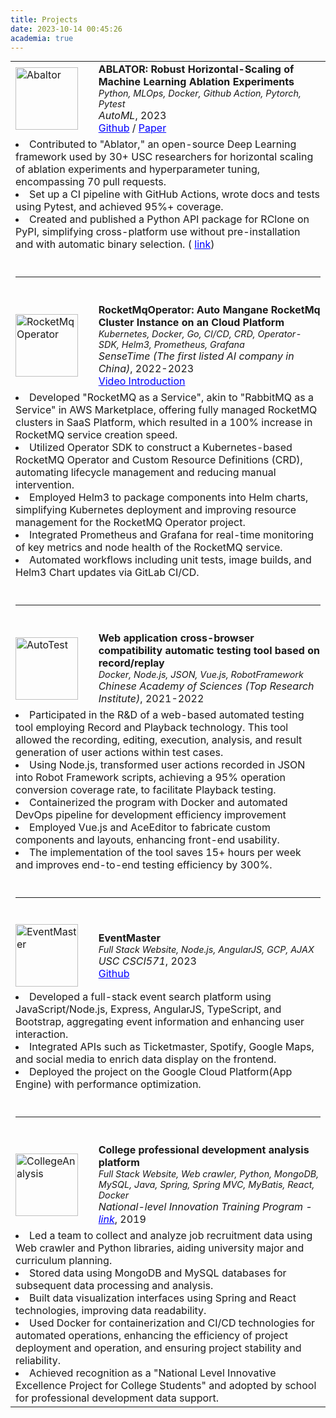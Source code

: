 ```yaml
---
title: Projects
date: 2023-10-14 00:45:26
academia: true
---
```


<style>
    .projects-table {
        width: 100%;
        border-collapse: collapse;
        margin: 0 0;
    }
    .projects-table td {
        border: 0;
        vertical-align: middle;
    }
    .projects-table img {
        max-width: 100px;
        height: 100px;
    }
     .projects-table .paper p {
        text-align: left;
        margin: 0;
    }
    #techstack {
        font-size: 0.9em;
    }
</style>

<table class="projects-table">
      <tr>
        <td><img src="/img/ablator.png" alt="Abaltor"></td>
        <td class="paper">
                  <papertitle><b>ABLATOR: Robust Horizontal-Scaling of Machine Learning Ablation Experiments</b></papertitle>
                  <p id="techstack"><i >Python, MLOps, Docker, Github Action, Pytorch, Pytest</i></p>
                  <em>AutoML</em>, 2023
                  <br>
                  <a href="https://github.com/fostiropoulos/ablator"  style="color:blue;">Github</a>
                  /
                  <a href="https://openreview.net/pdf?id=eBLV3i7PG1c"  style="color:blue;">Paper</a>
                  <p></p></td>
      </tr>
      <tr style="margin-top:-200px;">
        <td class="paper" colspan="2">
                  <p>
                    <li>Contributed to "Ablator," an open-source Deep Learning framework used by 30+ USC researchers for horizontal scaling of ablation experiments and hyperparameter tuning, encompassing 70 pull requests.</li>
                      <li>Set up a CI pipeline with GitHub Actions, wrote docs and tests using Pytest, and achieved 95%+ coverage.</li>
                      <li>Created and published a Python API package for RClone on PyPI, simplifying cross-platform use without pre-installation and with automatic binary selection. (
                      <a href="https://github.com/MrLYG/python-rclone"  style="color:blue;">link</a>)</li>
                  </p>
                </td>
    </tr>
    <tr>
      <td colspan="2"><br><hr><br></td>
    </tr>
    <tr>
        <td><img src="/img/rocketmq.png" alt="RocketMq Operator"></td>
         <td class="paper">
                  <papertitle><b>RocketMqOperator: Auto Mangane RocketMq Cluster Instance on an Cloud Platform</b></papertitle><br>
                  <p id="techstack"><i >Kubernetes, Docker, Go, CI/CD, CRD, Operator-SDK, Helm3, Prometheus, Grafana</i></p>
                  <em>SenseTime (The first listed AI company in China)</em>, 2022-2023<br>
                  <a href="https://youtu.be/ZPjd3liwSkE" style="color:blue;">Video Introduction</a>
                  <p></p></td>
      </tr>
      <tr style="margin-top:-200px;">
        <td class="paper" colspan="2">
                  <p>
                      <li>Developed "RocketMQ as a Service", akin to "RabbitMQ as a Service" in AWS Marketplace, offering fully managed RocketMQ clusters in SaaS Platform, which resulted in a 100% increase in RocketMQ service creation speed.</li>
                      <li>Utilized Operator SDK to construct a Kubernetes-based RocketMQ Operator and Custom Resource Definitions (CRD), automating lifecycle management and reducing manual intervention.</li>
                      <li>Employed Helm3 to package components into Helm charts, simplifying Kubernetes deployment and improving resource management for the RocketMQ Operator project.</li>
                      <li>Integrated Prometheus and Grafana for real-time monitoring of key metrics and node health of the RocketMQ service.</li>
                      <li>Automated workflows including unit tests, image builds, and Helm3 Chart updates via GitLab CI/CD.</li>
                  </p>
                </td>
    </tr>
    <tr>
      <td colspan="2"><br><hr><br></td>
    </tr>
    <tr>
        <td><img src="/img/autotest.png" alt="AutoTest"></td>
         <td class="paper">
                  <papertitle><b>Web application cross-browser compatibility automatic testing tool based on record/replay</b></papertitle>
                  <p id="techstack"><i>Docker, Node.js, JSON, Vue.js, RobotFramework</i></p>
                  <em>Chinese Academy of Sciences (Top Research Institute)</em>, 2021-2022
                  <p></p>
      </tr>
      <tr style="margin-top:-200px;">
        <td class="paper" colspan="2">
                  <p>
                      <li>Participated in the R&D of a web-based automated testing tool employing Record and Playback technology. This tool allowed the recording, editing, execution, analysis, and result generation of user actions within test cases.</li>
                      <li>Using Node.js, transformed user actions recorded in JSON into Robot Framework scripts, achieving a 95% operation conversion coverage rate, to facilitate Playback testing.</li>
                      <li>Containerized the program with Docker and automated DevOps pipeline for development efficiency improvement</li>
                      <li>Employed Vue.js and AceEditor to fabricate custom components and layouts, enhancing front-end usability.</li>
                      <li>The implementation of the tool saves 15+ hours per week and improves end-to-end testing efficiency by 300%.</li>
                  </p>
                </td>
    </tr>
    <tr>
      <td colspan="2"><br><hr><br></td>
    </tr>
    <tr>
        <td><img src="/img/EventMaster.png" alt="EventMaster"></td>
         <td class="paper">
                  <papertitle><b>EventMaster</b></papertitle>
                  <br>
                  <p id="techstack"><i >Full Stack Website, Node.js, AngularJS, GCP, AJAX</i></p>
                  <em>USC CSCI571</em>, 2023<br>
                  <a href="https://github.com/MrLYG/MrLYG.github.io/tree/master/csci571/hw6"  style="color:blue;">Github</a>
                  <p></p>
      </tr>
      <tr style="margin-top:-200px;">
        <td class="paper" colspan="2">
                  <p>
                      <li>Developed a full-stack event search platform using JavaScript/Node.js, Express, AngularJS, TypeScript, and Bootstrap, aggregating event information and enhancing user interaction.</li>
                      <li>Integrated APIs such as Ticketmaster, Spotify, Google Maps, and social media to enrich data display on the frontend.</li>
                      <li>Deployed the project on the Google Cloud Platform(App Engine) with performance optimization.</li>
                  </p>
                </td>
    </tr>
    <tr>
      <td colspan="2"><br><hr><br></td>
    </tr>
    <tr>
         <td><img src="/img/CollegeAnalysis.png" alt="CollegeAnalysis"></td>
         <td class="paper">
                  <papertitle><b>College professional development analysis platform</b></papertitle>
                   <br>
                   <p id="techstack"><i >Full Stack Website, Web crawler, Python, MongoDB, MySQL, Java, Spring, Spring MVC, MyBatis, React, Docker</i></p>
                  <em> National-level Innovation Training Program -
                  <a href="http://bjcxcy.bjtu.edu.cn/Index/ItemDetail?id=3528e362-295d-4052-8f6a-4f0348313d50&_pageIndex=3595&_amp;_pageIndex=152&_eqid=8f8936dd0001b17200000003646f0237" style="color:blue;">link</a></em>, 2019<br>
                  </p>
                  <p></p>
      </tr>
      <tr style="margin-top:-200px;">
        <td class="paper" colspan="2">
                  <p>
                      <li>Led a team to collect and analyze job recruitment data using Web crawler and Python libraries, aiding university major and curriculum planning.</li>
                      <li>Stored data using MongoDB and MySQL databases for subsequent data processing and analysis.</li>
                      <li>Built data visualization interfaces using Spring and React technologies, improving data readability.</li>
                      <li>Used Docker for containerization and CI/CD technologies for automated operations, enhancing the efficiency of project deployment and operation, and ensuring project stability and reliability. </li>
                      <li>Achieved recognition as a "National Level Innovative Excellence Project for College Students" and adopted by school for professional development data support.</li>
                  </p>
                </td>
    </tr>
</table>
